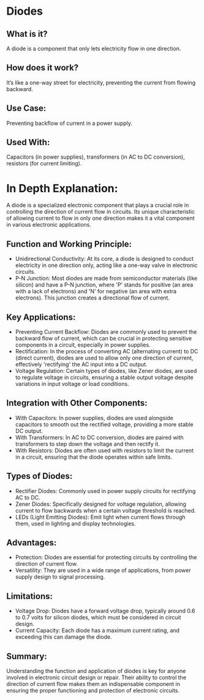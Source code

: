 # Diodes

## What is it?

A diode is a component that only lets electricity flow in one direction.

## How does it work?

It’s like a one-way street for electricity, preventing the current from flowing backward.

## Use Case:

Preventing backflow of current in a power supply.

## Used With:

Capacitors (in power supplies), transformers (in AC to DC conversion), resistors (for current limiting).

# In Depth Explanation:

A diode is a specialized electronic component that plays a crucial role in controlling the direction of current flow in circuits. Its unique characteristic of allowing current to flow in only one direction makes it a vital component in various electronic applications.

## Function and Working Principle:

- Unidirectional Conductivity: At its core, a diode is designed to conduct electricity in one direction only, acting like a one-way valve in electronic circuits.
- P-N Junction: Most diodes are made from semiconductor materials (like silicon) and have a P-N junction, where 'P' stands for positive (an area with a lack of electrons) and 'N' for negative (an area with extra electrons). This junction creates a directional flow of current.

## Key Applications:

- Preventing Current Backflow: Diodes are commonly used to prevent the backward flow of current, which can be crucial in protecting sensitive components in a circuit, especially in power supplies.
- Rectification: In the process of converting AC (alternating current) to DC (direct current), diodes are used to allow only one direction of current, effectively 'rectifying' the AC input into a DC output.
- Voltage Regulation: Certain types of diodes, like Zener diodes, are used to regulate voltage in circuits, ensuring a stable output voltage despite variations in input voltage or load conditions.

## Integration with Other Components:

- With Capacitors: In power supplies, diodes are used alongside capacitors to smooth out the rectified voltage, providing a more stable DC output.
- With Transformers: In AC to DC conversion, diodes are paired with transformers to step down the voltage and then rectify it.
- With Resistors: Diodes are often used with resistors to limit the current in a circuit, ensuring that the diode operates within safe limits.

## Types of Diodes:

- Rectifier Diodes: Commonly used in power supply circuits for rectifying AC to DC.
- Zener Diodes: Specifically designed for voltage regulation, allowing current to flow backwards when a certain voltage threshold is reached.
- LEDs (Light Emitting Diodes): Emit light when current flows through them, used in lighting and display technologies.

## Advantages:

- Protection: Diodes are essential for protecting circuits by controlling the direction of current flow.
- Versatility: They are used in a wide range of applications, from power supply design to signal processing.

## Limitations:

- Voltage Drop: Diodes have a forward voltage drop, typically around 0.6 to 0.7 volts for silicon diodes, which must be considered in circuit design.
- Current Capacity: Each diode has a maximum current rating, and exceeding this can damage the diode.

## Summary:

Understanding the function and application of diodes is key for anyone involved in electronic circuit design or repair. Their ability to control the direction of current flow makes them an indispensable component in ensuring the proper functioning and protection of electronic circuits.
